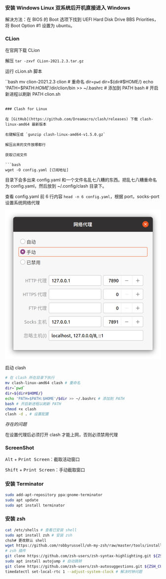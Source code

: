 ### 安装 Windows Linux 双系统后开机直接进入 Windows

解决方法：在 BIOS 的 Boot 选项下找到 UEFI Hard Disk Drive BBS Priorities，将 Boot Option #1 设置为 ubuntu。

### CLion

在官网下载 CLion

解压 `tar -zxvf CLion-2021.2.3.tar.gz`

运行 cLion.sh 脚本

``bash
mv clion-2021.2.3 clion # 重命名
dir=`pwd`
dir=${dir#$HOME/}
echo 'PATH=$PATH:$HOME'/$dir/clion/bin >> ~/.bashrc # 添加到 PATH
bash # 开启新进程以刷新 PATH
clion.sh
```

### Clash for Linux

在 [GitHub](https://github.com/Dreamacro/clash/releases) 下载 clash-linux-amd64 最新版本

右键解压或 `gunzip clash-linux-amd64-v1.5.0.gz`

解压出来的文件放哪都行

获取订阅文件

```bash
wget -O config.yaml [订阅地址]
```

目录下会多出来 config.yaml 和一个文件名乱七八糟的东西。把乱七八糟重命名为 config.yaml，然后放到 ~/.config/clash 目录下。

查看 config.yaml 前 6 行内容 `head -n 6 config.yaml`，根据 port，socks-port 设置系统网络代理

![](../assets/网络代理.png)

启动 clash

```bash
# 在 clash 所在目录下执行
mv clash-linux-amd64 clash # 重命名
dir=`pwd`
dir=${dir#$HOME/}
echo 'PATH=$PATH:$HOME'/$dir >> ~/.bashrc # 添加到 PATH
bash # 开启新进程以刷新 PATH
chmod +x clash
clash -d . # 设置配置
```

*存在的问题*

在设置代理后必须打开 clash 才能上网，否则必须禁用代理

### ScreenShot

<kbd>Alt</kbd> + <kbd>Print Screen</kbd>：截取活动窗口

<kbd>Shift</kbd> + <kbd>Print Screen</kbd>：手动截取窗口

### 安装 Terminator

```bash
sudo add-apt-repository ppa:gnome-terminator
sudo apt update
sudo apt install terminator
```

### 安装 zsh

```bash
cat /etc/shells # 查看已安装 shell
sudo apt install zsh # 安装 zsh
chsh# 更改默认 shell
wget https://github.com/robbyrussell/oh-my-zsh/raw/master/tools/install.sh -O - | sh # 安装 oh-my-zsh
# zsh 插件
git clone https://github.com/zsh-users/zsh-syntax-highlighting.git ${ZSH_CUSTOM:-~/.oh-my-zsh/custom}/plugins/zsh-syntax-highlighting # 代码高亮
sudo apt install autojump # 自动跳转
git clone https://github.com/zsh-users/zsh-autosuggestions.git ${ZSH_CUSTOM:-~/.oh-my-zsh/custom}/plugins/zsh-autosuggestions # 命令补全
timedatectl set-local-rtc 1 --adjust-system-clock # 解决时钟问题
```

